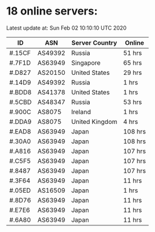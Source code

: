 # 18 online servers:

Latest update at: Sun Feb 02 10:10:10 UTC 2020

| ID | ASN | Server Country | Online |
| -- | --- | -------------- | ------ |
| #.15CF | AS49392 | Russia | 51 hrs |
| #.7F1D | AS63949 | Singapore | 65 hrs |
| #.D827 | AS20150 | United States | 29 hrs |
| #.14D9 | AS49392 | Russia | 1 hrs |
| #.BDD8 | AS41378 | United States | 1 hrs |
| #.5CBD | AS48347 | Russia | 53 hrs |
| #.900C | AS8075 | Ireland | 1 hrs |
| #.DDA9 | AS8075 | United Kingdom | 4 hrs |
| #.EAD8 | AS63949 | Japan | 108 hrs |
| #.30A0 | AS63949 | Japan | 108 hrs |
| #.A816 | AS63949 | Japan | 107 hrs |
| #.C5F5 | AS63949 | Japan | 107 hrs |
| #.8487 | AS63949 | Japan | 107 hrs |
| #.3F64 | AS63949 | Japan | 11 hrs |
| #.05ED | AS16509 | Japan | 1 hrs |
| #.8D76 | AS63949 | Japan | 11 hrs |
| #.E7E6 | AS63949 | Japan | 11 hrs |
| #.6A80 | AS63949 | Japan | 11 hrs |

